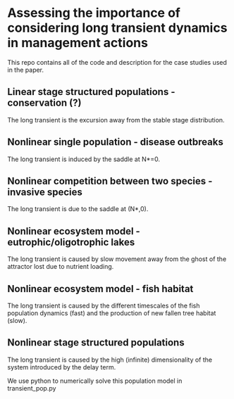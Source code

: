 # Assessing the importance of considering long transient dynamics in management actions

This repo contains all of the code and description for the case studies used in the paper.

## Linear stage structured populations - conservation (?)

The long transient is the excursion away from the stable stage distribution.

## Nonlinear single population - disease outbreaks

The long transient is induced by the saddle at N*=0.

## Nonlinear competition between two species - invasive species

The long transient is due to the saddle at (N*,0).

## Nonlinear ecosystem model - eutrophic/oligotrophic lakes

The long transient is caused by slow movement away from the ghost of the attractor lost due to nutrient loading.

## Nonlinear ecosystem model - fish habitat

The long transient is caused by the different timescales of the fish population dynamics (fast) and the production of new fallen tree habitat (slow).

## Nonlinear stage structured populations

The long transient is caused by the high (infinite) dimensionality of the system introduced by the delay term.

We use python to numerically solve this population model in transient_pop.py

